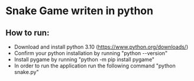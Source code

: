 # Snake Game writen in python

## How to run:

- Download and install python 3.10 (https://www.python.org/downloads/)
- Confirm your python installation by running "python --version"
- Install pygame by running "python -m pip install pygame"
- In order to run the application run the following command "python snake.py"